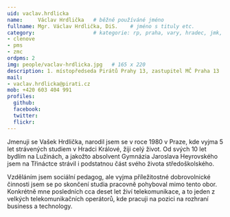 ```yaml
---
uid: vaclav.hrdlicka
name:     Václav Hrdlička  	# běžně používáné jméno
fullname: Mgr. Václav Hrdlička, DiS.	# jméno s tituly etc.
category:                 	# kategorie: rp, praha, vary, hradec, jmk, senat
- clenove
- pms
- zmc
ordpms: 2
img: people/vaclav-hrdlicka.jpg   # 165 x 220
description: 1. místopředseda Pirátů Prahy 13, zastupitel MČ Praha 13 	# kratký popis, max 160 znaků
mail:
- vaclav.hrdlicka@pirati.cz
mob: +420 603 404 991
profiles:
  github:       
  facebook: 
  twitter: 		  
  flickr:		  
---
```


Jmenuji se Vašek Hrdlička, narodil jsem se v roce 1980 v Praze, kde vyjma 5 let strávených studiem v Hradci Králové, žiji celý život. Od svých 10 let bydlím na Lužinách, a jakožto absolvent Gymnázia Jaroslava Heyrovského jsem na Třináctce strávil i podstatnou část svého života středoškolského.

Vzděláním jsem sociální pedagog, ale vyjma příležitostné dobrovolnické činnosti jsem se po skončení studia pracovně pohyboval mimo tento obor. Konkrétně mne posledních cca deset let živí telekomunikace, a to jeden z velkých telekomunikačních operátorů, kde pracuji na pozici na rozhraní business a technology.

